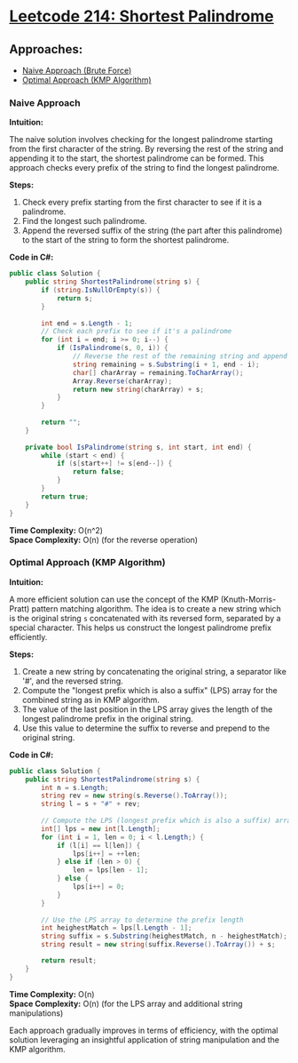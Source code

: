 # [Leetcode 214: Shortest Palindrome](https://leetcode.com/problems/shortest-palindrome/)

## Approaches:
- [Naive Approach (Brute Force)](#naive-approach)
- [Optimal Approach (KMP Algorithm)](#optimal-approach)

### Naive Approach

**Intuition:**

The naive solution involves checking for the longest palindrome starting from the first character of the string. By reversing the rest of the string and appending it to the start, the shortest palindrome can be formed. This approach checks every prefix of the string to find the longest palindrome.

**Steps:**
1. Check every prefix starting from the first character to see if it is a palindrome.
2. Find the longest such palindrome.
3. Append the reversed suffix of the string (the part after this palindrome) to the start of the string to form the shortest palindrome.

**Code in C#:**

```csharp
public class Solution {
    public string ShortestPalindrome(string s) {
        if (string.IsNullOrEmpty(s)) {
            return s;
        }
        
        int end = s.Length - 1;
        // Check each prefix to see if it's a palindrome
        for (int i = end; i >= 0; i--) {
            if (IsPalindrome(s, 0, i)) {
                // Reverse the rest of the remaining string and append it to the start
                string remaining = s.Substring(i + 1, end - i);
                char[] charArray = remaining.ToCharArray();
                Array.Reverse(charArray);
                return new string(charArray) + s;
            }
        }
        
        return "";
    }
    
    private bool IsPalindrome(string s, int start, int end) {
        while (start < end) {
            if (s[start++] != s[end--]) {
                return false;
            }
        }
        return true;
    }
}
```

**Time Complexity:** O(n^2)  
**Space Complexity:** O(n) (for the reverse operation)

### Optimal Approach (KMP Algorithm)

**Intuition:**

A more efficient solution can use the concept of the KMP (Knuth-Morris-Pratt) pattern matching algorithm. The idea is to create a new string which is the original string `s` concatenated with its reversed form, separated by a special character. This helps us construct the longest palindrome prefix efficiently.

**Steps:**
1. Create a new string by concatenating the original string, a separator like '#', and the reversed string.
2. Compute the "longest prefix which is also a suffix" (LPS) array for the combined string as in KMP algorithm.
3. The value of the last position in the LPS array gives the length of the longest palindrome prefix in the original string.
4. Use this value to determine the suffix to reverse and prepend to the original string.

**Code in C#:**

```csharp
public class Solution {
    public string ShortestPalindrome(string s) {
        int n = s.Length;
        string rev = new string(s.Reverse().ToArray());
        string l = s + "#" + rev;
        
        // Compute the LPS (longest prefix which is also a suffix) array
        int[] lps = new int[l.Length];
        for (int i = 1, len = 0; i < l.Length;) {
            if (l[i] == l[len]) {
                lps[i++] = ++len;
            } else if (len > 0) {
                len = lps[len - 1];
            } else {
                lps[i++] = 0;
            }
        }
        
        // Use the LPS array to determine the prefix length
        int heighestMatch = lps[l.Length - 1];
        string suffix = s.Substring(heighestMatch, n - heighestMatch);
        string result = new string(suffix.Reverse().ToArray()) + s;

        return result;
    }
}
```

**Time Complexity:** O(n)  
**Space Complexity:** O(n) (for the LPS array and additional string manipulations)

Each approach gradually improves in terms of efficiency, with the optimal solution leveraging an insightful application of string manipulation and the KMP algorithm.

